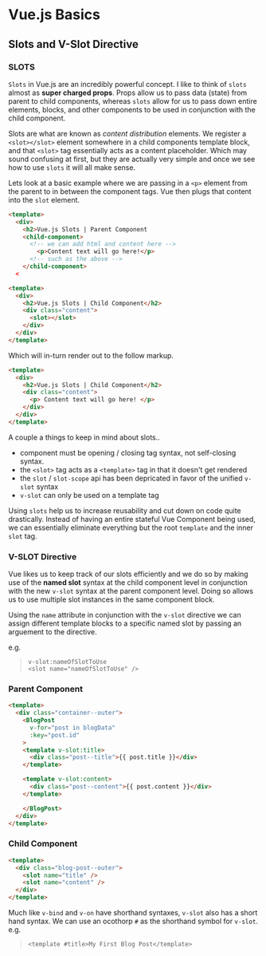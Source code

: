 # Vue.js Basics

## **Slots and V-Slot Directive**

### **SLOTS**

`Slots` in Vue.js are an incredibly powerful concept. I like to think of `slots` almost as **super charged props**. Props allow us to pass data (state) from parent to child components, whereas `slots` allow for us to pass down entire elements, blocks, and other components to be used in conjunction with the child component.

Slots are what are known as _content distribution_ elements. We register a `<slot></slot>` element somewhere in a child components template block, and that `<slot>` tag essentially acts as a content placeholder. Which may sound confusing at first, but they are actually very simple and once we see how to use `slots` it will all make sense.

Lets look at a basic example where we are passing in a `<p>` element from the parent to in between the component tags. Vue then plugs that content into the `slot` element.

```html
<template>
  <div>
    <h2>Vue.js Slots | Parent Component
    <child-component>
      <!-- we can add html and content here -->
        <p>Content text will go here!</p>
      <!-- such as the above -->
    </child-component>
  <
```

```html
<template>
  <div>
    <h2>Vue.js Slots | Child Component</h2>
    <div class="content">
      <slot></slot>
    </div>
  </div>
</template>
```

Which will in-turn render out to the follow markup.

```html
<template>
  <div>
    <h2>Vue.js Slots | Child Component</h2>
    <div class="content">
      <p> Content text will go here! </p>
    </div>
  </div>
</template>
```

A couple a things to keep in mind about slots..

- component must be opening / closing tag syntax, not self-closing syntax.
- the `<slot>` tag acts as a `<template>` tag in that it doesn't get rendered
- the `slot` / `slot-scope` api has been depricated in favor of the unified `v-slot` syntax
- `v-slot` can only be used on a template tag

Using `slots` help us to increase reusability and cut down on code quite drastically. Instead of having an entire stateful Vue Component being used, we can essentially eliminate everything but the root `template` and the inner `slot` tag.

### **V-SLOT Directive**

Vue likes us to keep track of our slots efficiently and we do so by making use of the **named slot** syntax at the child component level in conjunction with the new `v-slot` syntax at the parent component level. Doing so allows us to use multiple slot instances in the same component block.

Using the `name` attribute in conjunction with the `v-slot` directive we can assign different template blocks to a specific named slot by passing an arguement to the directive.

e.g.

> `v-slot:nameOfSlotToUse`  
`<slot name="nameOfSlotToUse" />`

### Parent Component

```html
<template>
  <div class="container--outer">
    <BlogPost
      v-for="post in blogData"
      :key="post.id"
    >
    <template v-slot:title>
      <div class="post--title">{{ post.title }}</div>
    </template>

    <template v-slot:content>
      <div class="post--content">{{ post.content }}</div>
    </template>

    </BlogPost>
  </div>
</template>
```

### Child Component

```html
<template>
  <div class="blog-post--outer">
    <slot name="title" />
    <slot name="content" />
  </div>
</template>
```

Much like `v-bind` and `v-on` have shorthand syntaxes, `v-slot` also has a short hand syntax. We can use an ocothorp `#` as the shorthand symbol for `v-slot`.  
e.g.

> `<template #title>My First Blog Post</template>`
